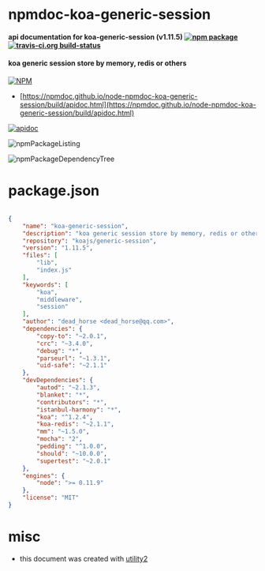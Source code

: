 # npmdoc-koa-generic-session

#### api documentation for  koa-generic-session (v1.11.5)  [![npm package](https://img.shields.io/npm/v/npmdoc-koa-generic-session.svg?style=flat-square)](https://www.npmjs.org/package/npmdoc-koa-generic-session) [![travis-ci.org build-status](https://api.travis-ci.org/npmdoc/node-npmdoc-koa-generic-session.svg)](https://travis-ci.org/npmdoc/node-npmdoc-koa-generic-session)

#### koa generic session store by memory, redis or others

[![NPM](https://nodei.co/npm/koa-generic-session.png?downloads=true&downloadRank=true&stars=true)](https://www.npmjs.com/package/koa-generic-session)

- [https://npmdoc.github.io/node-npmdoc-koa-generic-session/build/apidoc.html](https://npmdoc.github.io/node-npmdoc-koa-generic-session/build/apidoc.html)

[![apidoc](https://npmdoc.github.io/node-npmdoc-koa-generic-session/build/screenCapture.buildCi.browser.%252Ftmp%252Fbuild%252Fapidoc.html.png)](https://npmdoc.github.io/node-npmdoc-koa-generic-session/build/apidoc.html)

![npmPackageListing](https://npmdoc.github.io/node-npmdoc-koa-generic-session/build/screenCapture.npmPackageListing.svg)

![npmPackageDependencyTree](https://npmdoc.github.io/node-npmdoc-koa-generic-session/build/screenCapture.npmPackageDependencyTree.svg)



# package.json

```json

{
    "name": "koa-generic-session",
    "description": "koa generic session store by memory, redis or others",
    "repository": "koajs/generic-session",
    "version": "1.11.5",
    "files": [
        "lib",
        "index.js"
    ],
    "keywords": [
        "koa",
        "middleware",
        "session"
    ],
    "author": "dead_horse <dead_horse@qq.com>",
    "dependencies": {
        "copy-to": "~2.0.1",
        "crc": "~3.4.0",
        "debug": "*",
        "parseurl": "~1.3.1",
        "uid-safe": "~2.1.1"
    },
    "devDependencies": {
        "autod": "~2.1.3",
        "blanket": "*",
        "contributors": "*",
        "istanbul-harmony": "*",
        "koa": "^1.2.4",
        "koa-redis": "~2.1.1",
        "mm": "~1.5.0",
        "mocha": "2",
        "pedding": "^1.0.0",
        "should": "~10.0.0",
        "supertest": "~2.0.1"
    },
    "engines": {
        "node": ">= 0.11.9"
    },
    "license": "MIT"
}
```



# misc
- this document was created with [utility2](https://github.com/kaizhu256/node-utility2)
